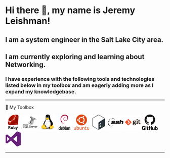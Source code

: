 # Hi there 👋, my name is Jeremy Leishman!
## I am a system engineer in the Salt Lake City area.

## I am currently exploring and learning about Networking.
### I have experience with the following tools and technologies listed below in my toolbox and am eagerly adding more as I expand my knowledgebase.
---

🧰 My Toolbox

<img src="https://github.com/devicons/devicon/blob/master/icons/ruby/ruby-original-wordmark.svg" alt="Ruby Logo" width="50" height="50"/> <img src="https://github.com/devicons/devicon/blob/master/icons/microsoftsqlserver/microsoftsqlserver-plain-wordmark.svg" alt="SQL Logo" width="50" height="50"/> <img src="https://github.com/devicons/devicon/blob/master/icons/linux/linux-original.svg" alt="Linux Logo" width="50" height="50"/> <img src="https://github.com/devicons/devicon/blob/master/icons/debian/debian-original-wordmark.svg" alt="Debian Logo" width="50" height="50"/> <img src="https://github.com/devicons/devicon/blob/master/icons/ubuntu/ubuntu-plain-wordmark.svg" alt="Ubuntu Logo" width="50" height="50"/> <img src="https://github.com/devicons/devicon/blob/master/icons/bash/bash-original.svg" alt="BASH Logo" width="50" height="50"/> <img src="https://github.com/devicons/devicon/blob/master/icons/ssh/ssh-original-wordmark.svg" alt="SSH Logo" width="50" height="50"/> <img src="https://github.com/devicons/devicon/blob/master/icons/git/git-original-wordmark.svg" alt="Git Logo" width="50" height="50"/> <img src="https://github.com/devicons/devicon/blob/master/icons/github/github-original-wordmark.svg" alt="Github Logo" width="50" height="50"/> <img src="https://github.com/devicons/devicon/blob/master/icons/visualstudio/visualstudio-plain.svg" alt="VS Logo" width="50" height="50"/> 

---

<!--
**jeremyleishman/jeremyleishman** is a ✨ _special_ ✨ repository because its `README.md` (this file) appears on your GitHub profile.



Here are some ideas to get you started:

- 🔭 I’m currently working on ...
- 🌱 I’m currently learning about Networking
- 👯 I’m looking to collaborate on ...
- 🤔 I’m looking for help with ...
- 💬 Ask me about ...
- 📫 How to reach me: ...
- 😄 Pronouns: ...
- ⚡ Fun fact: ...
-->
